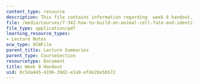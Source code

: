 ```yaml
---
content_type: resource
description: This file contains information regarding  week 8 handout.
file: /media/courses/7-342-how-to-build-an-animal-cell-fate-and-identity-in-development-and-disease-fall-2017/0c5da445419639d2e1a9efde2be5b572_MIT7_342F17_Week_8_handout.pdf
file_type: application/pdf
learning_resource_types:
- Lecture Notes
ocw_type: OCWFile
parent_title: Lecture Summaries
parent_type: CourseSection
resourcetype: Document
title: Week 8 Handout
uid: 0c5da445-4196-39d2-e1a9-efde2be5b572
---
```


